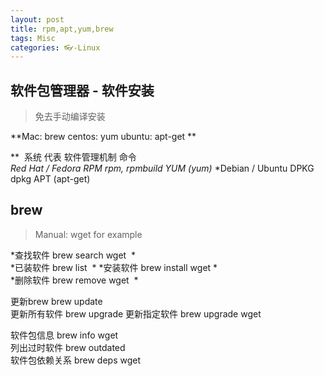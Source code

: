```yaml
---
layout: post
title: rpm,apt,yum,brew
tags: Misc
categories: 👓-Linux
---
```



## 软件包管理器 - 软件安装
> 免去手动编译安装

**Mac: brew   centos: yum   ubuntu: apt-get **


**      系统	    代表    软件管理机制         命令   
*Red Hat / Fedora   RPM     rpm, rpmbuild    YUM (yum)*
*Debian  / Ubuntu   DPKG    dpkg             APT (apt-get)



## brew
> Manual:  wget for example

*查找软件   brew search wget  *            
*已装软件   brew list         *
*安装软件   brew install wget *     
*删除软件   brew remove wget  *
 
 更新brew       brew update    
 更新所有软件   brew upgrade 
 更新指定软件   brew upgrade wget

 软件包信息     brew info wget  
 列出过时软件   brew outdated     
 软件包依赖关系 brew deps wget
  

 


